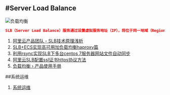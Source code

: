 #Server Load Balance
---

![负载均衡](https://img.alicdn.com/tps/TB1vYv_KXXXXXbjXXXXXXXXXXXX-900-466.png)

```json
SLB（Server Load Balance）服务通过设置虚拟服务地址（IP），将位于同一地域（Region）的多台云服务器（Elastic Compute Service，简称ECS）资源虚拟成一个高性能、高可用的应用服务池；再根据应用指定的方式，将来自客户端的网络请求分发到云服务器池中。
```

1. [阿里云产品团队 - SLB技术原理浅析](http://blog.aliyun.com/149)
2. [SLB+ECS实现高可用加负载均衡haproxy篇](http://help.aliyun.com/knowledge_detail/6716176.html?spm=5176.7618386.5.15.QW3mc4)
3. [ 利用rsync实现SLB下多台centos 7服务器网站文件自动同步](http://www.eeetb.com/rsync-centos-file-backup-update.html?spm=5176.bbsr245376.0.0.8YC2Mj)
4. [ 阿里云SLB配置ssl证书https协议方法](http://www.eeetb.com/aliyun-slb-config-https.html?spm=5176.bbsr247025.0.0.5eLLf7)
5. [负载均衡 › 产品使用手册](https://docs.aliyun.com/?spm=5176.383633.9.2.0fQ1X4#/pub/slb/slb-use-guide/slb-instance-list)


##系统运维

1. [系统运维](http://www.eeetb.com/web/server/page/3)
